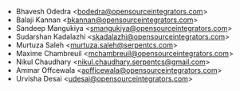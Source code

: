 - Bhavesh Odedra \<<bodedra@opensourceintegrators.com>\>
- Balaji Kannan \<<bkannan@opensourceintegrators.com>\>
- Sandeep Mangukiya \<<smangukiya@opensourceintegrators.com>\>
- Sudarshan Kadalazhi \<<skadalazhi@opensourceintegrators.com>\>
- Murtuza Saleh \<<murtuza.saleh@serpentcs.com>\>
- Maxime Chambreuil \<<mchambreuil@opensourceintegrators.com>\>
- Nikul Chaudhary \<<nikul.chaudhary.serpentcs@gmail.com>\>
- Ammar Offcewala \<<aofficewala@opensourceintegrators.com>\>
- Urvisha Desai \<<udesai@opensourceintegrators.com>\>
